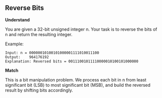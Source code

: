 ## Reverse Bits

**Understand**

You are given a 32-bit unsigned integer n.
Your task is to reverse the bits of n and return the resulting integer.

Example:

```
Input: n = 00000010100101000001111010011100
Output:    964176192
Explanation: Reversed bits = 00111001011110000010100101000000
```

**Match**

This is a bit manipulation problem.
We process each bit in n from least significant bit (LSB) to most significant bit (MSB),
and build the reversed result by shifting bits accordingly.
